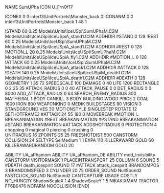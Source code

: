 NAME SumUPha
ICON U_FrnOf17

ICONEX 0 0 interf3\UnitPortrets\Monster_back 0
ICONANM 0 0 interf3\UnitPortrets\Monster_back 1 48 1

!STAND         60 0.25 Models\Units\IceUSpi\SumUPhaM.C2M Models\Units\IceUSpi\IceUSpiA_stand1.C2M
ADDHDIR #STAND 0 128
!REST          60 0.25 Models\Units\IceUSpi\SumUPhaM.C2M Models\Units\IceUSpi\IceUSpiA_stand1.C2M
ADDHDIR #REST 0 128
!MOTION_L      20 0.25 Models\Units\IceUSpi\SumUPhaM.C2M Models\Units\IceUSpi\IceUSpiA_fly1.C2M
ADDHDIR #MOTION_L 0 128
!ATTACK        60 0.25 Models\Units\IceUSpi\SumUPhaM.C2M Models\Units\IceUSpi\IceUSpiA_attack1.C2M
ADDHDIR #ATTACK 0 128
!DEATH         140 0.25 Models\Units\IceUSpi\IceUSpiM_death1.C2M Models\Units\IceUSpi\IceUSpiA_death1.C2M
ADDHDIR #DEATH 0 128
GEOMETRY 1 35 72
SPEEDSCALE 100
DAMAGE   0 40
LIFE     1200
RECTANGLE 0 2 25 35
ATTACK_RADIUS 0 0 40
ATTACK_PAUSE 0 0
DET_RADIUS 0 0 8000
ADD_ATTACK_RADIUS 0 64
SEARCH_ENEMY_RADIUS 300
MATHERIAL 1 BODY
CANKILL 3 BODY BUILDING WOOD
PRICE 2 COAL 1600 IRON 800
WEAPONKIND 0 MEDIK
BUILDSTAGES 80
VISION 3
STANDGROUND
VES 30
MOTIONSTYLE SINGLESTEP
ROTATE 12
SETHOTFRAME2 #ATTACK 24 55 180 0
MOVEBREAK #MOTION_L
BREAKANIMATION #REST
BREAKANIMATION #PSTAND
BREAKANIMATION #STAND
BREAKANIMATION #ATTACK
ADDSHOTRADIUS 0
PROTECTION 4 chopping 0 magical 0 piercing 0 crushing 0         
UNITRADIUS 16
ZPOINTS 25 25
FREESHOTDIST 500
CANSTORM
COLLISION 24
SELTYPE SelMedium 1 1
EXPA 			110
KILLERAWARD             GOLD 60
KILLERAWARDRANDOM       GOLD 20

ABILITY UA_aPhantom
ABILITY UA_aPhantom_OE
ABILITY mod_Invisibility
CANSTORM
VISITORMASK 1
PLACEINTRANSPORT 25
COLUMN 6
SOUND 5 #DEATH death_icespirit
SOUND 17 #ATTACK attack_icespirit
BRANDOMPOS 3
BRANDOMSPEED 3
CYLINDER 20 75
ORDER_SOUND NullSound2
FASTCLICK_SOUND NullSound2
CANTCAPTURE
USAGE COSTLY
NO_HUNGRY
ShadowScaleX 1.4
ShadowScaleY 1.5
NIKAKIXMAM
TFACTOR FF6B6476
NOFARM
NOCOLLISION
[END]                                                

